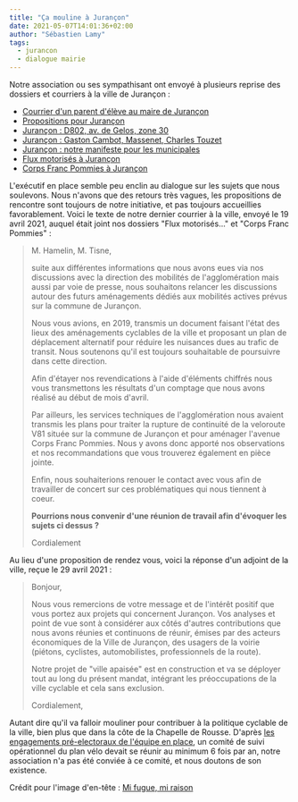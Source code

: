 ```yaml
---
title: "Ça mouline à Jurançon"
date: 2021-05-07T14:01:36+02:00
author: "Sébastien Lamy"
tags:
  - jurancon
  - dialogue mairie
---
```


Notre association ou ses sympathisant ont envoyé à plusieurs reprise des dossiers et courriers à la ville de Jurançon :

* [Courrier d'un parent d'élève au maire de Jurançon](/blog/2018/courrier-dun-parent-deleve-au-maire-de-jurancon/)
* [Propositions pour Jurançon](/blog/2019/propositions-pour-jurancon/)
* [Jurançon : D802, av. de Gelos, zone 30](/blog/2019/jurancon-d802-av-de-gelos-zone-30/)
* [Jurançon : Gaston Cambot, Massenet, Charles Touzet](/blog/2019/jurancon-gaston-cambot-massenet-charles-touzet/)
* [Jurançon : notre manifeste pour les municipales](https://municipales2020.parlons-velo.fr/manifeste/download/Jurancon)
* [Flux motorisés à Jurançon](/blog/2021/flux-motorises-a-jurancon/)
* [Corps Franc Pommies à Jurançon](/blog/2021/corps-franc-pommies-a-jurancon/)

L'exécutif en place semble peu enclin au dialogue sur les sujets que nous soulevons. Nous n'avons que des retours très vagues, les propositions de rencontre sont toujours de notre initiative, et pas toujours accueillies favorablement. Voici le texte de notre dernier courrier à la ville, envoyé le 19 avril 2021, auquel était joint nos dossiers "Flux motorisés..." et "Corps Franc Pommies" :

> M. Hamelin, M. Tisne, 
> 
>
> suite aux différentes informations que nous avons eues via nos discussions avec la direction des mobilités de l'agglomération mais aussi par voie de presse, nous souhaitons relancer les discussions autour des futurs aménagements dédiés aux mobilités actives prévus sur la commune de Jurançon. 
> 
> 
> Nous vous avions, en 2019, transmis un document faisant l'état des lieux des aménagements cyclables de la ville et proposant un plan de déplacement alternatif pour réduire les nuisances dues au trafic de transit. Nous soutenons qu'il est toujours souhaitable de poursuivre dans cette direction. 
>
> Afin d'étayer nos revendications à l'aide d'éléments chiffrés nous vous transmettons les résultats d'un comptage que nous avons réalisé au début de mois d'avril. 
>
> Par ailleurs, les services techniques de l'agglomération nous avaient transmis les plans pour traiter la rupture de continuité de la veloroute V81 située sur la commune de Jurançon et pour aménager l'avenue Corps Franc Pommies. Nous y avons donc apporté nos observations et nos recommandations que vous trouverez également en pièce jointe. 
>
> Enfin, nous souhaiterions renouer le contact avec vous afin de travailler de concert sur ces problématiques qui nous tiennent à coeur. 
>
> **Pourrions nous convenir d'une réunion de travail afin d'évoquer les sujets ci dessus ?**
>
> Cordialement 

Au lieu d'une proposition de rendez vous, voici la réponse d'un adjoint de la ville, reçue le 29 avril 2021 :

> Bonjour,
> 
> Nous vous remercions de votre message et de l'intérêt positif que vous portez aux projets qui concernent Jurançon. Vos analyses et point de vue sont à considérer aux côtés d'autres contributions que nous avons réunies et continuons de réunir,  émises par des acteurs économiques de la Ville de Jurançon, des usagers de la voirie (piétons, cyclistes, automobilistes, professionnels de la route). 
> 
> Notre projet de "ville apaisée" est en construction et va se déployer tout au long du présent mandat, intégrant les préoccupations de la ville cyclable et cela sans exclusion.
> 
> Cordialement,

Autant dire qu'il va falloir mouliner pour contribuer à la politique cyclable de la ville, bien plus que dans la côte de la Chapelle de Rousse. D'après [les engagements pré-electoraux de l'équipe en place](/blog/2020/municipales-2020-analyse-des-reponses-des-candidats/jurancon/vivre-bien-jurancon-reponse-a-pau-a-velo.pdf), un comité de suivi opérationnel du plan vélo devait se réunir au minimum 6 fois par an, notre association n'a pas été conviée à ce comité, et nous doutons de son existence. 


Crédit pour l'image d'en-tête : [Mi fugue, mi raison](https://www.mifuguemiraison.com/)
